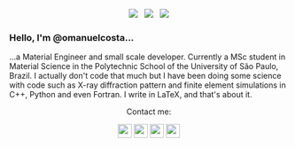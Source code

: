 <p align="center"> 
<a href=https://www.youtube.com/channel/UC7bMBdlD9U-qJD8q2tTgKVw><img src='https://img.shields.io/youtube/channel/subscribers/UC7bMBdlD9U-qJD8q2tTgKVw?style=social'></a>&nbsp;&nbsp;&nbsp;<a href=https://twitter.com/omanuelcosta><img src='https://img.shields.io/twitter/follow/omanuelcosta?style=social'></a>&nbsp;&nbsp;&nbsp;<a href=https://github.com/omanuelcosta/><img src='https://img.shields.io/github/followers/omanuelcosta?style=social'></a>
</p>

 ### Hello, I'm @omanuelcosta...
<p align="left">
...a Material Engineer and small scale developer. Currently a MSc student in Material Science in the Polytechnic School of the University of São Paulo, Brazil. I actually don't code that much but I have been doing some science with code such as X-ray diffraction pattern and finite element simulations in C++, Python and even Fortran. I write in LaTeX, and that's about it.
</p>
 
 
<p align="center">Contact me:</p>

<p align="center"><a href="mailto:omanuelcosta@protonmail.com?subject=About your Github account"><img src="https://img.shields.io/badge/ProtonMail-8B89CC?style=for-the-badge&logo=protonmail&logoColor=white"height=25></a>
<a href="https://twitter.com/omanuelcosta"><img src="https://img.shields.io/badge/twitter-%231DA1F2.svg?&style=for-the-badge&logo=twitter&logoColor=white" height=25></a> <a href="https://www.linkedin.com/in/juan-costa-2a7596149/"><img src="https://img.shields.io/badge/linkedin-%230077B5.svg?&style=for-the-badge&logo=linkedin&logoColor=white" height=25></a> <a href="https://instagram.com/omanuelcosta"><img src="https://img.shields.io/badge/instagram-%23E4405F.svg?&style=for-the-badge&logo=instagram&logoColor=white" height=25></a> 

